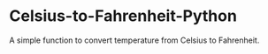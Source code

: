# Celsius-to-Fahrenheit-Python

A simple function to convert temperature from Celsius to Fahrenheit.
